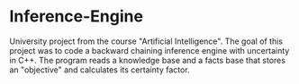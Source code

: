 # Inference-Engine
University project from the course "Artificial Intelligence". The goal of this project was to code a backward chaining inference engine with uncertainty in C++. The program reads a knowledge base and a facts base that stores an "objective" and calculates its certainty factor.
